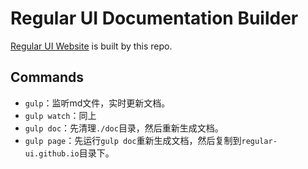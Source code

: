 # Regular UI Documentation Builder

[Regular UI Website](http://regular-ui.github.io) is built by this repo.

## Commands

- `gulp`：监听md文件，实时更新文档。
- `gulp watch`：同上
- `gulp doc`：先清理`./doc`目录，然后重新生成文档。
- `gulp page`：先运行`gulp doc`重新生成文档，然后复制到`regular-ui.github.io`目录下。

[repo-main]: https://github.com/regular-ui/regular-ui
[repo-bower]: https://github.com/regular-ui/regular-ui-bower
[repo-page]: https://github.com/regular-ui/regular-ui.github.io
